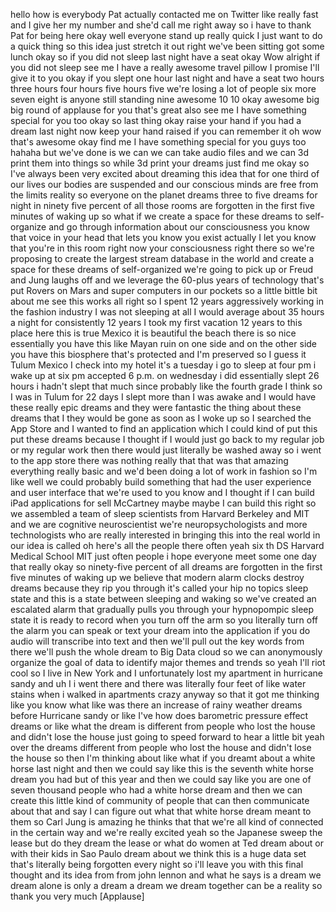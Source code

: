 
hello how is everybody Pat actually
contacted me on Twitter like really fast
and I give her my number and she&#39;d call
me right away so i have to thank Pat for
being here okay well everyone stand up
really quick I just want to do a quick
thing so this idea just stretch it out
right we&#39;ve been sitting got some lunch
okay so if you did not sleep last night
have a seat okay Wow alright if you did
not sleep see me I have a really awesome
travel pillow I promise I&#39;ll give it to
you okay if you slept one hour last
night and have a seat two hours three
hours four hours five hours five we&#39;re
losing a lot of people six more seven
eight is anyone still standing nine
awesome 10 10 okay awesome big big round
of applause for you that&#39;s great also
see me I have something special for you
too okay so last thing okay raise your
hand if you had a dream last night now
keep your hand raised if you can
remember it oh wow that&#39;s awesome okay
find me I have something special for you
guys too hahaha but we&#39;ve done is we can
we can take audio files and we can 3d
print them into things so while 3d print
your dreams just find me okay so I&#39;ve
always been very excited about dreaming
this idea that for one third of our
lives our bodies are suspended and our
conscious minds are free from the limits
reality so everyone on the planet dreams
three to five dreams for night in ninety
five percent of all those rooms are
forgotten in the first five minutes of
waking up so what if we create a space
for these dreams to self-organize and go
through information about our
consciousness you know that voice in
your head that lets you know you exist
actually I let you know that you&#39;re in
this room right now your consciousness
right there so we&#39;re proposing to create
the largest stream database in the world
and create a space for these dreams of
self-organized we&#39;re going to pick up or
Freud and Jung laughs off
and we leverage the 60-plus years of
technology that&#39;s put Rovers on Mars and
super computers in our pockets so a
little bittle bit about me see this
works all right so I spent 12 years
aggressively working in the fashion
industry I was not sleeping at all I
would average about 35 hours a night for
consistently 12 years I took my first
vacation 12 years to this place here
this is true Mexico it is beautiful the
beach there is so nice essentially you
have this like Mayan ruin on one side
and on the other side you have this
biosphere that&#39;s protected and I&#39;m
preserved so I guess it Tulum Mexico I
check into my hotel it&#39;s a tuesday i go
to sleep at four pm i wake up at six pm
accepted 6 p.m. on wednesday i did
essentially slept 26 hours i hadn&#39;t
slept that much since probably like the
fourth grade I think so I was in Tulum
for 22 days I slept more than I was
awake and I would have these really epic
dreams and they were fantastic the thing
about these dreams that I they would be
gone as soon as I woke up so I searched
the App Store and I wanted to find an
application which I could kind of put
this put these dreams because I thought
if I would just go back to my regular
job or my regular work then there would
just literally be washed away so i went
to the app store there was nothing
really that that was that amazing
everything really basic and we&#39;d been
doing a lot of work in fashion so I&#39;m
like well we could probably build
something that had the user experience
and user interface that we&#39;re used to
you know and I thought if I can build
iPad applications for sell McCartney
maybe maybe I can build this right so we
assembled a team of sleep scientists
from Harvard Berkeley and MIT and we are
cognitive neuroscientist we&#39;re
neuropsychologists and more
technologists who are really interested
in bringing this into the real world in
our idea is called oh here&#39;s all the
people there often yeah six th DS
Harvard Medical School MIT just often
people i hope everyone meet some one day
that really
okay so ninety-five percent of all
dreams are forgotten in the first five
minutes of waking up we believe that
modern alarm clocks destroy dreams
because they rip you through it&#39;s called
your hip no topics sleep state and this
is a state between sleeping and waking
so we&#39;ve created an escalated alarm that
gradually pulls you through your
hypnopompic sleep state it is ready to
record when you turn off the arm so you
literally turn off the alarm you can
speak or text your dream into the
application if you do audio will
transcribe into text and then we&#39;ll pull
out the key words from there we&#39;ll push
the whole dream to Big Data cloud so we
can anonymously organize the goal of
data to identify major themes and trends
so yeah I&#39;ll riot cool so I live in New
York and I unfortunately lost my
apartment in hurricane sandy and uh I i
went there and there was literally four
feet of like water stains when i walked
in apartments crazy anyway so that it
got me thinking like you know what like
was there an increase of rainy weather
dreams before Hurricane sandy or like
I&#39;ve how does barometric pressure effect
dreams or like what the dream is
different from people who lost the house
and didn&#39;t lose the house just going to
speed forward to hear a little bit yeah
over the dreams different from people
who lost the house and didn&#39;t lose the
house so then I&#39;m thinking about like
what if you dreamt about a white horse
last night and then we could say like
this is the seventh white horse dream
you had but of this year and then we
could say like you are one of seven
thousand people who had a white horse
dream and then we can create this little
kind of community of people that can
then communicate about that and say I
can figure out what that white horse
dream meant to them so Carl Jung is
amazing he thinks that that we&#39;re all
kind of connected in the certain way and
we&#39;re really excited
yeah so the Japanese sweep the lease but
do they dream the lease or what do women
at Ted dream about or with their kids in
Sao Paulo dream about we think this is a
huge data set that&#39;s literally being
forgotten every night so i&#39;ll leave you
with this final thought and its idea
from from john lennon and what he says
is a dream we dream alone is only a
dream a dream we dream together can be a
reality so thank you very much
[Applause]
